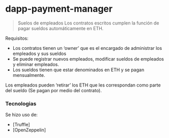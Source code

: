 # dapp-payment-manager

> Suelos de empleados
Los contratos escritos cumplen la función de pagar sueldos automáticamente en ETH.

Requisitos:
- Los contratos tienen un ‘owner’ que es el encargado de administrar los empleados y sus sueldos
- Se puede registrar nuevos empleados, modificar sueldos de empleados y eliminar empleados.
- Los sueldos tienen que estar denominados en ETH y se pagan mensualmente.

Los empleados pueden ‘retirar’ los ETH que les correspondan como parte del sueldo (Se pagan por medio del contrato).

### Tecnologias

Se hizo uso de:

* [Truffle]
* [OpenZeppelin]

